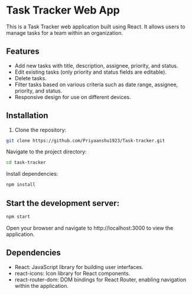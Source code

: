 # Task Tracker Web App

This is a Task Tracker web application built using React. It allows users to manage tasks for a team within an organization.

## Features

- Add new tasks with title, description, assignee, priority, and status.
- Edit existing tasks (only priority and status fields are editable).
- Delete tasks.
- Filter tasks based on various criteria such as date range, assignee, priority, and status.
- Responsive design for use on different devices.

## Installation

1. Clone the repository:

```bash
git clone https://github.com/Priyaanshu1923/Task-tracker.git
```

Navigate to the project directory:
```bash
cd task-tracker
```
Install dependencies:
```bash
npm install
```

## Start the development server:
```bash
npm start
```

Open your browser and navigate to http://localhost:3000 to view the application.

## Dependencies
- React: JavaScript library for building user interfaces.
- react-icons: Icon library for React components.
- react-router-dom: DOM bindings for React Router, enabling navigation within the application.
